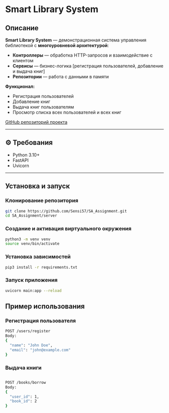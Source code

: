 # Smart Library System

## Описание

**Smart Library System** — демонстрационная система управления библиотекой с **многоуровневой архитектурой**:

- **Контроллеры** — обработка HTTP-запросов и взаимодействие с клиентом
- **Сервисы** — бизнес-логика [регистрация пользователей, добавление и выдача книг]
- **Репозитории** — работа с данными в памяти

**Функционал:**

- Регистрация пользователей
- Добавление книг
- Выдача книг пользователям
- Просмотр списка всех пользователей и всех книг

[GitHub репозиторий проекта](https://github.com/Sensi57/SA_Assignment)

---

## ⚙️ Требования

- Python 3.10+
- FastAPI
- Uvicorn

---

## Установка и запуск

### Клонирование репозитория

```bash
git clone https://github.com/Sensi57/SA_Assignment.git
cd SA_Assignment/server
```

### Создание и активация виртуального окружения

```bash
python3 -m venv venv
source venv/bin/activate
```

### Установка зависимостей

```bash
pip3 install -r requirements.txt
```

### Запуск приложения

```bash
uvicorn main:app --reload
```

## Пример использования

### Регистрация пользователя

```bash
POST /users/register
Body:
{
  "name": "John Doe",
  "email": "john@example.com"
}
```

### Выдача книги

```bash

POST /books/borrow
Body:
{
  "user_id": 1,
  "book_id": 2
}
```
